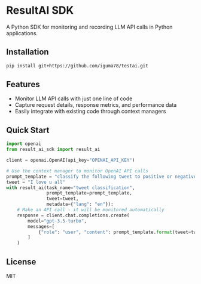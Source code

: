 # ResultAI SDK

A Python SDK for monitoring and recording LLM API calls in Python applications.

## Installation

```bash
pip install git+https://github.com/iguma78/testai.git
```

## Features

- Monitor LLM API calls with just one line of code
- Capture request details, response metrics, and performance data
- Easily integrate with existing code through context managers

## Quick Start

```python
import openai
from result_ai_sdk import result_ai

client = openai.OpenAI(api_key="OPENAI_API_KEY")

# Use the context manager to monitor OpenAI API calls
prompt_template = "classify the following tweet to positive or negative: {tweet}"
tweet = "I love u all"
with result_ai(task_name="tweet classification",
               prompt_template=prompt_template,
               tweet=tweet,
               metadata={"lang": "en"}):
    # Make an API call - it will be monitored automatically
    response = client.chat.completions.create(
        model="gpt-3.5-turbo",
        messages=[
            {"role": "user", "content": prompt_template.format(tweet=tweet)}
        ]
    )
```

## License

MIT
